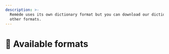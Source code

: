 ```yaml
---
description: >-
  Remède uses its own dictionary format but you can download our dictionaries in
  other formats.
---
```


# 📎 Available formats

